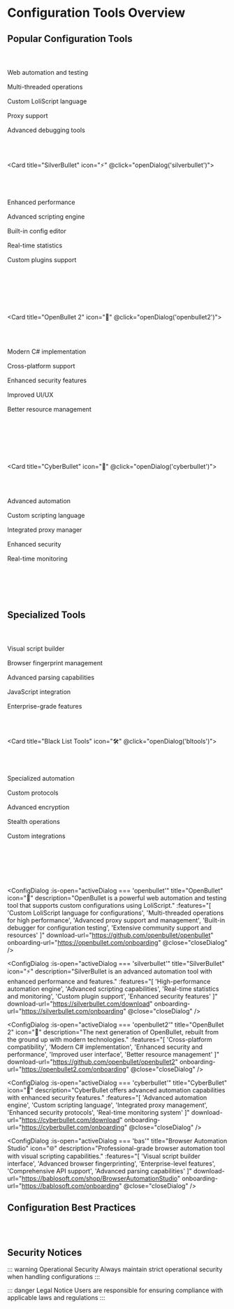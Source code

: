 # Configuration Tools Overview

<Feature 
  icon="⚙️" 
  title="Advanced Configuration Tools" 
  details="Master the art of configuration management with our comprehensive guide to popular automation tools."
/>

## Popular Configuration Tools

<div class="tools-grid">
  <Card title="OpenBullet" icon="🎯" @click="openDialog('openbullet')">
    <Badge type="info" text="Popular Choice" />
    <ul class="feature-list">
      <li>Web automation and testing</li>
      <li>Multi-threaded operations</li>
      <li>Custom LoliScript language</li>
      <li>Proxy support</li>
      <li>Advanced debugging tools</li>
    </ul>
  </Card>

  <Card title="SilverBullet" icon="⚡" @click="openDialog('silverbullet')">
    <Badge type="warning" text="Advanced" />
    <ul class="feature-list">
      <li>Enhanced performance</li>
      <li>Advanced scripting engine</li>
      <li>Built-in config editor</li>
      <li>Real-time statistics</li>
      <li>Custom plugins support</li>
    </ul>
  </Card>

  <Card title="OpenBullet 2" icon="🚀" @click="openDialog('openbullet2')">
    <Badge type="tip" text="Latest Version" />
    <ul class="feature-list">
      <li>Modern C# implementation</li>
      <li>Cross-platform support</li>
      <li>Enhanced security features</li>
      <li>Improved UI/UX</li>
      <li>Better resource management</li>
    </ul>
  </Card>

  <Card title="CyberBullet" icon="💫" @click="openDialog('cyberbullet')">
    <Badge type="info" text="Feature Rich" />
    <ul class="feature-list">
      <li>Advanced automation</li>
      <li>Custom scripting language</li>
      <li>Integrated proxy manager</li>
      <li>Enhanced security</li>
      <li>Real-time monitoring</li>
    </ul>
  </Card>
</div>

## Specialized Tools

<div class="specialized-grid">
  <Card title="Browser Automation Studio (BAS)" icon="🌐" @click="openDialog('bas')">
    <Badge type="warning" text="Professional" />
    <ul class="feature-list">
      <li>Visual script builder</li>
      <li>Browser fingerprint management</li>
      <li>Advanced parsing capabilities</li>
      <li>JavaScript integration</li>
      <li>Enterprise-grade features</li>
    </ul>
  </Card>

  <Card title="Black List Tools" icon="🛠️" @click="openDialog('bltools')">
    <Badge type="danger" text="Advanced" />
    <ul class="feature-list">
      <li>Specialized automation</li>
      <li>Custom protocols</li>
      <li>Advanced encryption</li>
      <li>Stealth operations</li>
      <li>Custom integrations</li>
    </ul>
  </Card>
</div>

<ConfigDialog
  :is-open="activeDialog === 'openbullet'"
  title="OpenBullet"
  icon="🎯"
  description="OpenBullet is a powerful web automation and testing tool that supports custom configurations using LoliScript."
  :features="[
    'Custom LoliScript language for configurations',
    'Multi-threaded operations for high performance',
    'Advanced proxy support and management',
    'Built-in debugger for configuration testing',
    'Extensive community support and resources'
  ]"
  download-url="https://github.com/openbullet/openbullet"
  onboarding-url="https://openbullet.com/onboarding"
  @close="closeDialog"
/>

<ConfigDialog
  :is-open="activeDialog === 'silverbullet'"
  title="SilverBullet"
  icon="⚡"
  description="SilverBullet is an advanced automation tool with enhanced performance and features."
  :features="[
    'High-performance automation engine',
    'Advanced scripting capabilities',
    'Real-time statistics and monitoring',
    'Custom plugin support',
    'Enhanced security features'
  ]"
  download-url="https://silverbullet.com/download"
  onboarding-url="https://silverbullet.com/onboarding"
  @close="closeDialog"
/>

<ConfigDialog
  :is-open="activeDialog === 'openbullet2'"
  title="OpenBullet 2"
  icon="🚀"
  description="The next generation of OpenBullet, rebuilt from the ground up with modern technologies."
  :features="[
    'Cross-platform compatibility',
    'Modern C# implementation',
    'Enhanced security and performance',
    'Improved user interface',
    'Better resource management'
  ]"
  download-url="https://github.com/openbullet/openbullet2"
  onboarding-url="https://openbullet2.com/onboarding"
  @close="closeDialog"
/>

<ConfigDialog
  :is-open="activeDialog === 'cyberbullet'"
  title="CyberBullet"
  icon="💫"
  description="CyberBullet offers advanced automation capabilities with enhanced security features."
  :features="[
    'Advanced automation engine',
    'Custom scripting language',
    'Integrated proxy management',
    'Enhanced security protocols',
    'Real-time monitoring system'
  ]"
  download-url="https://cyberbullet.com/download"
  onboarding-url="https://cyberbullet.com/onboarding"
  @close="closeDialog"
/>

<ConfigDialog
  :is-open="activeDialog === 'bas'"
  title="Browser Automation Studio"
  icon="🌐"
  description="Professional-grade browser automation tool with visual scripting capabilities."
  :features="[
    'Visual script builder interface',
    'Advanced browser fingerprinting',
    'Enterprise-level features',
    'Comprehensive API support',
    'Advanced parsing capabilities'
  ]"
  download-url="https://bablosoft.com/shop/BrowserAutomationStudio"
  onboarding-url="https://bablosoft.com/onboarding"
  @close="closeDialog"
/>

<script setup>
import { ref } from 'vue'

const activeDialog = ref('')
const openDialog = (id) => activeDialog.value = id
const closeDialog = () => activeDialog.value = ''
</script>

## Configuration Best Practices

<div class="best-practices">
  <Feature
    icon="🔒"
    title="Security First"
    details="Always implement strong encryption and secure storage for configurations"
  />
  
  <Feature
    icon="🔄"
    title="Regular Updates"
    details="Keep configurations updated with latest patterns and security measures"
  />
  
  <Feature
    icon="📊"
    title="Performance"
    details="Optimize configurations for maximum efficiency and reliability"
  />
</div>

## Security Notices

::: warning Operational Security
Always maintain strict operational security when handling configurations
:::

::: danger Legal Notice
Users are responsible for ensuring compliance with applicable laws and regulations
:::

<style>
.tools-grid {
  display: grid;
  grid-template-columns: repeat(auto-fit, minmax(280px, 1fr));
  gap: 1.5rem;
  margin: 2rem 0;
}

.specialized-grid {
  display: grid;
  grid-template-columns: repeat(auto-fit, minmax(300px, 1fr));
  gap: 1.5rem;
  margin: 2rem 0;
}

.best-practices {
  display: grid;
  grid-template-columns: repeat(auto-fit, minmax(250px, 1fr));
  gap: 1.5rem;
  margin: 2rem 0;
}

.feature-list {
  list-style: none;
  padding: 0;
  margin: 1rem 0;
}

.feature-list li {
  padding: 0.5rem 0;
  color: var(--vp-c-text-2);
  border-bottom: 1px solid var(--vp-c-border);
}

.feature-list li:last-child {
  border-bottom: none;
}

:deep(.feature-box) {
  background: var(--vp-c-bg-soft);
  border: 1px solid var(--vp-c-border);
  transition: all 0.3s ease;
}

:deep(.feature-box:hover) {
  transform: translateY(-4px);
  border-color: var(--vp-c-brand);
  box-shadow: 0 8px 16px rgba(0, 229, 255, 0.1);
}

:deep(.feature-title) {
  background: linear-gradient(120deg, var(--vp-c-brand), var(--vp-c-brand-dark));
  -webkit-background-clip: text;
  -webkit-text-fill-color: transparent;
}
</style>